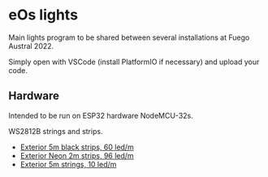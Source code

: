 eOs lights
==========

Main lights program to be shared between several installations at Fuego Austral 2022.

Simply open with VSCode (install PlatformIO if necessary) and upload your code.


Hardware
--------

Intended to be run on ESP32 hardware NodeMCU-32s.

WS2812B strings and strips.

* [Exterior 5m black strips, 60 led/m](https://www.amazon.com/gp/product/B018X04ES2/ref=ppx_yo_dt_b_asin_title_o01_s00)
* [Exterior Neon 2m strips, 96 led/m](https://www.amazon.com/-/en/ALITOVE-WS2812B-6-6-direccionable-alimentaci%C3%B3n/dp/B07WHT2VKK/)
* [Exterior 5m strings, 10 led/m](https://articulo.mercadolibre.com.ar/MLA-813294474-pixel-led-rgb-full-color-ws2811-led-8mm-base-5v-03w-50-unid-_JM)